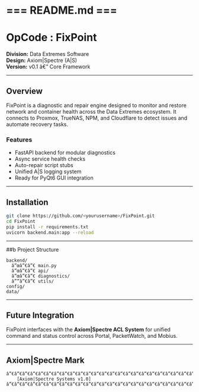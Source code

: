 ﻿# === README.md ===
# OpCode : FixPoint
**Division:** Data Extremes Software  
**Design:** Axiom|Spectre (A|S)  
**Version:** v0.1 â€” Core Framework

---
## Overview
FixPoint is a diagnostic and repair engine designed to monitor and restore network and container health across the Data Extremes ecosystem. It connects to Proxmox, TrueNAS, NPM, and Cloudflare to detect issues and automate recovery tasks.

### Features
- FastAPI backend for modular diagnostics
- Async service health checks
- Auto-repair script stubs
- Unified A|S logging system
- Ready for PyQt6 GUI integration

---
## Installation
```bash
git clone https://github.com/<yourusername>/FixPoint.git
cd FixPoint
pip install -r requirements.txt
uvicorn backend.main:app --reload
```

---
##b Project Structure
```
backend/
  â”œâ”€â”€ main.py
  â”œâ”€â”€ api/
  â”œâ”€â”€ diagnostics/
  â””â”€â”€ utils/
config/
data/
```

---
## Future Integration
FixPoint interfaces with the **Axiom|Spectre ACL System** for unified command and status control across Portal, PacketWatch, and Mobius.

---
##  Axiom|Spectre Mark
```
â”€â”€â”€â”€â”€â”€â”€â”€â”€â”€â”€â”€â”€â”€â”€â”€â”€â”€â”€â”€â”€â”€â”€â”€â”€â”€â”€â”€â”€â”€â”€â”€â”€â”€â”€â”€
    [Axiom|Spectre Systems v1.0]
â”€â”€â”€â”€â”€â”€â”€â”€â”€â”€â”€â”€â”€â”€â”€â”€â”€â”€â”€â”€â”€â”€â”€â”€â”€â”€â”€â”€â”€â”€â”€â”€â”€â”€â”€â”€
```

